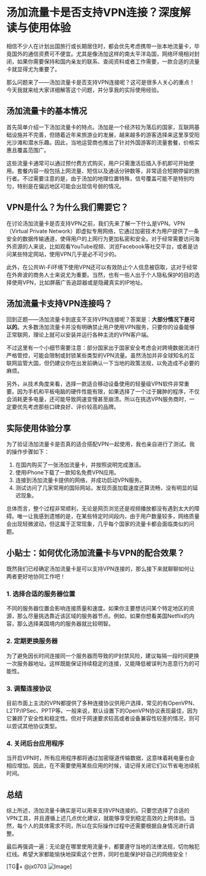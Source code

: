 # 汤加流量卡是否支持VPN连接？深度解读与使用体验

相信不少人在计划出国旅行或长期居住时，都会优先考虑携带一张本地流量卡，毕竟国外的通信资费可不便宜。尤其是像汤加这样的南太平洋岛国，网络环境相对封闭，如果你需要保持和国内亲友的联系、查阅资料或者工作需要，一款合适的流量卡就显得尤为重要了。

那么问题来了——汤加流量卡是否支持VPN连接呢？这可是很多人关心的重点！今天我就来给大家详细解答这个问题，并分享我的实际使用经验。

## 汤加流量卡的基本情况

首先简单介绍一下汤加流量卡的特点。汤加是一个经济较为落后的国家，互联网基础设施并不完善，但随着近年来旅游业的发展，越来越多的游客选择来这里享受阳光沙滩和潜水乐趣。因此，当地运营商也推出了针对外国游客的流量套餐，价格实惠且覆盖范围广。

这些流量卡通常可以通过预付费方式购买，用户只需激活后插入手机即可开始使用。套餐内容一般包括上网流量、短信以及通话分钟数等，非常适合短期停留的旅行者。不过需要注意的是，由于汤加的地理位置特殊，信号覆盖可能不是特别均匀，特别是在偏远地区可能会出现信号弱的情况。

## VPN是什么？为什么我们需要它？

在讨论汤加流量卡是否支持VPN之前，我们先来了解一下什么是VPN。VPN（Virtual Private Network）即虚拟专用网络，它通过加密技术为用户提供了一条安全的数据传输通道，使得用户的上网行为更加私密和安全。对于经常需要访问海外资源的人来说，比如观看YouTube视频、浏览Facebook等社交平台，或者是访问某些特定网站，使用VPN几乎是必不可少的。

此外，在公共Wi-Fi环境下使用VPN还可以有效防止个人信息被窃取，这对于经常在外奔波的商务人士来说尤为重要。当然，也有一些人出于个人隐私保护的目的选择使用VPN，比如屏蔽广告追踪器或是隐藏真实的IP地址。

## 汤加流量卡支持VPN连接吗？

回到正题——汤加流量卡到底支不支持VPN连接呢？答案是：**大部分情况下是可以的**。大多数汤加流量卡并没有明确禁止用户使用VPN服务，只要你的设备能够正常联网，理论上就可以安装并运行各种主流的VPN客户端。

不过这里有一个小细节需要注意：部分国家出于国家安全考虑会对跨境数据流进行严格管控，可能会限制或封锁某些类型的VPN流量。虽然汤加并非全球知名的互联网监管大国，但仍建议你在出发前确认一下当地的政策法规，以免造成不必要的麻烦。

另外，从技术角度来看，选择一款适合移动设备使用的轻量级VPN软件非常重要。因为手机和平板电脑的硬件性能有限，如果选择了一个过于臃肿的程序，不仅会消耗更多电量，还可能导致网速变慢甚至崩溃。所以在挑选VPN服务商时，一定要优先考虑那些口碑良好、评价较高的品牌。

## 实际使用体验分享

为了验证汤加流量卡是否真的适合搭配VPN一起使用，我也亲自进行了测试。我的操作步骤如下：

1. 在国内购买了一张汤加流量卡，并按照说明完成激活。
2. 使用iPhone下载了一款知名免费VPN应用。
3. 连接到汤加流量卡提供的网络，并成功启动VPN服务。
4. 测试访问了几家常用的国际网站，发现页面加载速度还算流畅，没有明显的延迟现象。

总体而言，整个过程非常顺利，无论是网页浏览还是视频播放都没有遇到太大的障碍。唯一让我感到遗憾的是，在某些特定时间段内，由于用户数量较多，网络质量会出现轻微波动，但这属于正常现象，几乎每个国家的流量卡都会面临类似的问题。

## 小贴士：如何优化汤加流量卡与VPN的配合效果？

既然我们已经确定汤加流量卡是可以支持VPN连接的，那么接下来就聊聊如何让两者更好地协同工作吧！

### 1. 选择合适的服务器位置
不同的服务器位置会影响连接质量和速度。如果你主要想访问某个特定地区的资源，那么尽量挑选靠近该区域的服务器节点。例如，如果你想看美国Netflix的内容，那么选择美国境内的服务器就比较明智。

### 2. 定期更换服务器
为了避免因长时间连接同一个服务器而导致的IP封禁风险，建议每隔一段时间更换一次服务器地址。这样既能保证持续稳定的连接，又能降低被误判为恶意行为的可能性。

### 3. 调整连接协议
目前市面上主流的VPN都提供了多种连接协议供用户选择，常见的有OpenVPN、L2TP/IPSec、PPTP等。一般来说，默认设置下的OpenVPN协议表现最佳，因为它兼顾了安全性和稳定性。但对于网速要求较高或者设备兼容性较差的情况，则可以尝试其他协议类型。

### 4. 关闭后台应用程序
当开启VPN时，所有应用程序都将通过加密隧道传输数据，这意味着耗电量也会相应增加。因此，在不需要使用某些应用的时候，请记得关闭它们以节省电池续航时间。

## 总结

综上所述，汤加流量卡确实是可以用来支持VPN连接的。只要您选择了合适的VPN工具，并且遵循上述几点优化建议，就能够享受到稳定高效的上网体验。当然，每个人的具体需求不同，所以在实际操作过程中还需要根据自身情况进行调整。

最后再强调一遍：无论是在哪里使用流量卡，都要遵守当地的法律法规，切勿触犯红线。希望大家都能愉快地探索这个世界，同时也能保护好自己的网络安全！

[TG💪+ @jx0703 ![Image](https://github.com/user-attachments/assets/dbca1d08-cadb-493c-b0ec-ad6f7a83f270)]